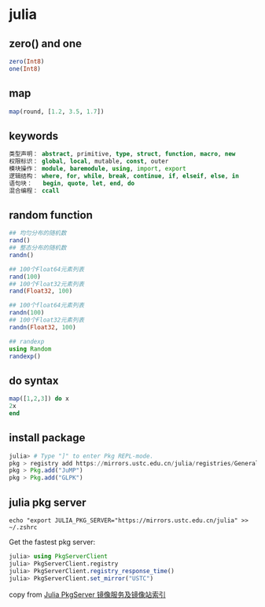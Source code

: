 # julia

## zero() and one

``` julia
zero(Int8)
one(Int8)
```
## map

``` julia
map(round, [1.2, 3.5, 1.7])
```
## keywords

``` julia
类型声明： abstract, primitive, type, struct, function, macro, new
权限标识： global, local, mutable, const, outer
模块操作： module, baremodule, using, import, export
逻辑结构： where, for, while, break, continue, if, elseif, else, in
语句块：   begin, quote, let, end, do
混合编程： ccall
```

## random function

``` julia
## 均匀分布的随机数
rand()
## 整态分布的随机数
randn()

## 100个Float64元素列表
rand(100)
## 100个Float32元素列表
rand(Float32, 100)

## 100个float64元素列表
randn(100)
## 100个Float32元素列表
randn(Float32, 100)

## randexp
using Random
randexp()
```

## do syntax

``` julia
map([1,2,3]) do x
2x
end
```

## install package

``` julia
julia> # Type "]" to enter Pkg REPL-mode.
pkg > registry add https://mirrors.ustc.edu.cn/julia/registries/General.git
pkg > Pkg.add("JuMP")
pkg > Pkg.add("GLPK")
```

## julia pkg server

``` shell
echo "export JULIA_PKG_SERVER="https://mirrors.ustc.edu.cn/julia" >> ~/.zshrc
```

Get the fastest pkg server:

``` julia
julia> using PkgServerClient
julia> PkgServerClient.registry
julia> PkgServerClient.registry_response_time()
julia> PkgServerClient.set_mirror("USTC")
```
copy from [Julia PkgServer 镜像服务及镜像站索引](https://discourse.juliacn.com/t/topic/2969)
